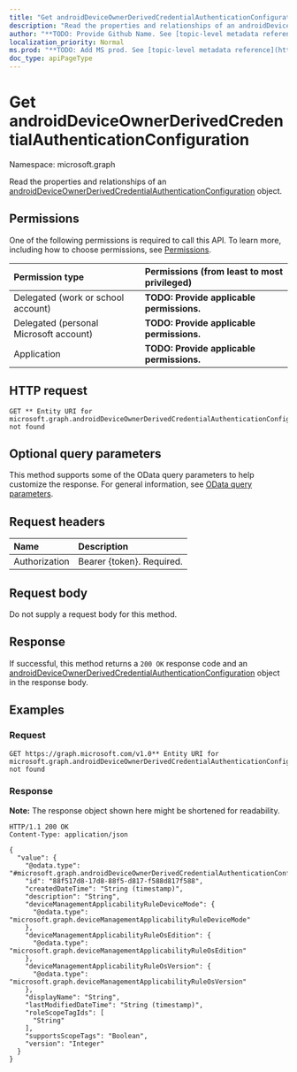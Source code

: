 ```yaml
---
title: "Get androidDeviceOwnerDerivedCredentialAuthenticationConfiguration"
description: "Read the properties and relationships of an androidDeviceOwnerDerivedCredentialAuthenticationConfiguration object."
author: "**TODO: Provide Github Name. See [topic-level metadata reference](https://msgo.azurewebsites.net/add/document/guidelines/metadata.html#topic-level-metadata)**"
localization_priority: Normal
ms.prod: "**TODO: Add MS prod. See [topic-level metadata reference](https://msgo.azurewebsites.net/add/document/guidelines/metadata.html#topic-level-metadata)**"
doc_type: apiPageType
---
```


# Get androidDeviceOwnerDerivedCredentialAuthenticationConfiguration
Namespace: microsoft.graph



Read the properties and relationships of an [androidDeviceOwnerDerivedCredentialAuthenticationConfiguration](../resources/androiddeviceownerderivedcredentialauthenticationconfiguration.md) object.

## Permissions
One of the following permissions is required to call this API. To learn more, including how to choose permissions, see [Permissions](/graph/permissions-reference).

|Permission type|Permissions (from least to most privileged)|
|:---|:---|
|Delegated (work or school account)|**TODO: Provide applicable permissions.**|
|Delegated (personal Microsoft account)|**TODO: Provide applicable permissions.**|
|Application|**TODO: Provide applicable permissions.**|

## HTTP request

<!-- {
  "blockType": "ignored"
}
-->
``` http
GET ** Entity URI for microsoft.graph.androidDeviceOwnerDerivedCredentialAuthenticationConfiguration not found
```

## Optional query parameters
This method supports some of the OData query parameters to help customize the response. For general information, see [OData query parameters](/graph/query-parameters).

## Request headers
|Name|Description|
|:---|:---|
|Authorization|Bearer {token}. Required.|

## Request body
Do not supply a request body for this method.

## Response

If successful, this method returns a `200 OK` response code and an [androidDeviceOwnerDerivedCredentialAuthenticationConfiguration](../resources/androiddeviceownerderivedcredentialauthenticationconfiguration.md) object in the response body.

## Examples

### Request
<!-- {
  "blockType": "request",
  "name": "get_androiddeviceownerderivedcredentialauthenticationconfiguration"
}
-->
``` http
GET https://graph.microsoft.com/v1.0** Entity URI for microsoft.graph.androidDeviceOwnerDerivedCredentialAuthenticationConfiguration not found
```


### Response
**Note:** The response object shown here might be shortened for readability.
<!-- {
  "blockType": "response",
  "truncated": true,
  "@odata.type": "microsoft.graph.androidDeviceOwnerDerivedCredentialAuthenticationConfiguration"
}
-->
``` http
HTTP/1.1 200 OK
Content-Type: application/json

{
  "value": {
    "@odata.type": "#microsoft.graph.androidDeviceOwnerDerivedCredentialAuthenticationConfiguration",
    "id": "88f517d8-17d8-88f5-d817-f588d817f588",
    "createdDateTime": "String (timestamp)",
    "description": "String",
    "deviceManagementApplicabilityRuleDeviceMode": {
      "@odata.type": "microsoft.graph.deviceManagementApplicabilityRuleDeviceMode"
    },
    "deviceManagementApplicabilityRuleOsEdition": {
      "@odata.type": "microsoft.graph.deviceManagementApplicabilityRuleOsEdition"
    },
    "deviceManagementApplicabilityRuleOsVersion": {
      "@odata.type": "microsoft.graph.deviceManagementApplicabilityRuleOsVersion"
    },
    "displayName": "String",
    "lastModifiedDateTime": "String (timestamp)",
    "roleScopeTagIds": [
      "String"
    ],
    "supportsScopeTags": "Boolean",
    "version": "Integer"
  }
}
```

